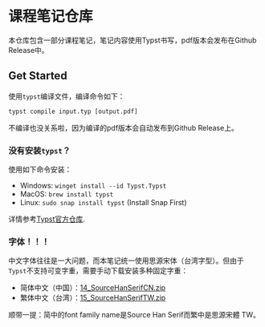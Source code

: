 # 课程笔记仓库

本仓库包含一部分课程笔记，笔记内容使用Typst书写，pdf版本会发布在Github Release中。

## Get Started

使用`typst`编译文件，编译命令如下：
```cmd
typst compile input.typ [output.pdf]
```

不编译也没关系啦，因为编译的pdf版本会自动发布到Github Release上。

### 没有安装`typst`？

使用如下命令安装：

- Windows: `winget install --id Typst.Typst`
- MacOS: `brew install typst`
- Linux: `sudo snap install typst` (Install Snap First)

详情参考[Typst官方仓库](https://github.com/typst/typst).

### 字体！！！

中文字体往往是一大问题，而本笔记统一使用思源宋体（台湾字型）。但由于`Typst`不支持可变字重，需要手动下载安装多种固定字重：
- 简体中文（中国）：[14_SourceHanSerifCN.zip](https://github.com/adobe-fonts/source-han-serif/releases/download/2.003R/14_SourceHanSerifCN.zip)
- 繁体中文（台湾）：[15_SourceHanSerifTW.zip](https://github.com/adobe-fonts/source-han-serif/releases/download/2.003R/15_SourceHanSerifTW.zip)

顺带一提：简中的font family name是Source Han Serif而繁中是思源宋體 TW。

